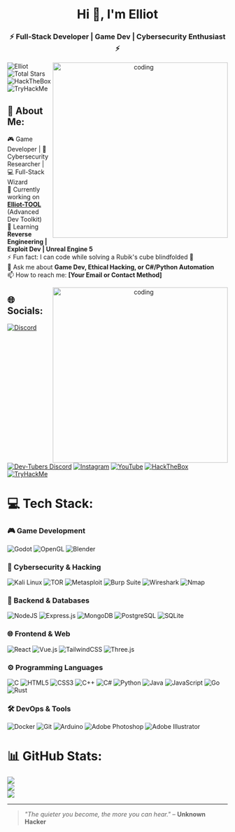 <h1 align="center">Hi 👋, I'm Elliot</h1>
<h3 align="center">⚡ Full-Stack Developer | Game Dev | Cybersecurity Enthusiast ⚡</h3>

<div align="center">
  <img align="right" alt="coding" width="400" src="https://media.giphy.com/media/v1.Y2lkPTc5MGI3NjExanJoZnl0bncwZDl6MnkyOWhwc3NuNzF6NDdkNTM2bHpybjZ4Y3BndiZlcD12MV9naWZzX3NlYXJjaCZjdD1n/ZVik7pBtu9dNS/giphy.gif">
</div>

<p align="left"> 
  <img src="https://komarev.com/ghpvc/?username=Elliot&label=Profile%20views&color=0e75b6&style=flat" alt="Elliot" /> 
  <img src="https://img.shields.io/badge/dynamic/json?label=Total%20Stars&query=%24.stars&url=https%3A%2F%2Fapi.github-star-counter.workers.dev%2Fuser%2FElliot" alt="Total Stars">
  <img src="https://img.shields.io/badge/HackTheBox-9FEF00?style=flat&logo=Hack%20The%20Box&logoColor=black" alt="HackTheBox">
  <img src="https://img.shields.io/badge/TryHackMe-212C42?style=flat&logo=TryHackMe&logoColor=white" alt="TryHackMe">
</p>

## 💫 About Me:
🎮 Game Developer | 🔐 Cybersecurity Researcher | 💻 Full-Stack Wizard<br>
🔭 Currently working on **[Elliot-TOOL](https://github.com/yourusername/Elliot-TOOL)** (Advanced Dev Toolkit)<br>
🌱 Learning **Reverse Engineering | Exploit Dev | Unreal Engine 5**<br>
⚡ Fun fact: I can code while solving a Rubik's cube blindfolded 🎲<br>
💬 Ask me about **Game Dev, Ethical Hacking, or C#/Python Automation**<br>
📫 How to reach me: **[Your Email or Contact Method]**

<div align="center">
  <img align="right" alt="coding" width="400" src="https://media.giphy.com/media/v1.Y2lkPTc5MGI3NjExanJoZnl0bncwZDl6MnkyOWhwc3NuNzF6NDdkNTM2bHpybjZ4Y3BndiZlcD12MV9naWZzX3NlYXJjaCZjdD1n/ZVik7pBtu9dNS/giphy.gif">
</div>

## 🌐 Socials:
[![Discord](https://img.shields.io/badge/Discord-%237289DA.svg?logo=discord&logoColor=white)](https://discord.gg/shabgded) 
[![Dev-Tubers Discord](https://img.shields.io/badge/Dev--Tubers-7289DA?style=for-the-badge&logo=discord&logoColor=white)](https://discord.gg/MXaG53Z5PC)
[![Instagram](https://img.shields.io/badge/Instagram-%23E4405F.svg?logo=Instagram&logoColor=white)](https://instagram.com/mohhev.10) 
[![YouTube](https://img.shields.io/badge/YouTube-%23FF0000.svg?logo=YouTube&logoColor=white)](https://youtube.com/@fr3onty)
[![HackTheBox](https://img.shields.io/badge/HackTheBox-9FEF00?logo=Hack%20The%20Box&logoColor=black)](https://app.hackthebox.com/profile/YOUR_ID)
[![TryHackMe](https://img.shields.io/badge/TryHackMe-212C42?logo=TryHackMe&logoColor=white)](https://tryhackme.com/p/YOUR_USERNAME)

# 💻 Tech Stack:
### 🎮 Game Development
![Godot](https://img.shields.io/badge/GODOT-%23FFFFFF.svg?style=for-the-badge&logo=godot-engine)
![OpenGL](https://img.shields.io/badge/OpenGL-%23FFFFFF.svg?style=for-the-badge&logo=opengl)
![Blender](https://img.shields.io/badge/blender-%23F5792A.svg?style=for-the-badge&logo=blender&logoColor=white)

### 🔐 Cybersecurity & Hacking
![Kali Linux](https://img.shields.io/badge/Kali_Linux-557C94?style=for-the-badge&logo=kali-linux&logoColor=white)
![TOR](https://img.shields.io/badge/Tor-7D4698?style=for-the-badge&logo=Tor-Browser&logoColor=white)
![Metasploit](https://img.shields.io/badge/Metasploit-FF0000?style=for-the-badge&logo=Metasploit&logoColor=white)
![Burp Suite](https://img.shields.io/badge/Burp_Suite-FF6633?style=for-the-badge&logo=Burp-Suite&logoColor=white)
![Wireshark](https://img.shields.io/badge/Wireshark-1679A7?style=for-the-badge&logo=Wireshark&logoColor=white)
![Nmap](https://img.shields.io/badge/Nmap-FF6600?style=for-the-badge&logo=Nmap&logoColor=white)

### 💾 Backend & Databases
![NodeJS](https://img.shields.io/badge/node.js-6DA55F?style=for-the-badge&logo=node.js&logoColor=white)
![Express.js](https://img.shields.io/badge/express.js-%23404d59.svg?style=for-the-badge&logo=express&logoColor=%2361DAFB)
![MongoDB](https://img.shields.io/badge/MongoDB-%234ea94b.svg?style=for-the-badge&logo=mongodb&logoColor=white)
![PostgreSQL](https://img.shields.io/badge/PostgreSQL-316192?style=for-the-badge&logo=postgresql&logoColor=white)
![SQLite](https://img.shields.io/badge/SQLite-07405E?style=for-the-badge&logo=sqlite&logoColor=white)

### 🌐 Frontend & Web
![React](https://img.shields.io/badge/react-%2320232a.svg?style=for-the-badge&logo=react&logoColor=%2361DAFB)
![Vue.js](https://img.shields.io/badge/vuejs-%2335495e.svg?style=for-the-badge&logo=vuedotjs&logoColor=%234FC08D)
![TailwindCSS](https://img.shields.io/badge/tailwindcss-%2338B2AC.svg?style=for-the-badge&logo=tailwind-css&logoColor=white)
![Three.js](https://img.shields.io/badge/threejs-black?style=for-the-badge&logo=three.js&logoColor=white)

### ⚙️ Programming Languages
![C](https://img.shields.io/badge/c-%2300599C.svg?style=for-the-badge&logo=c&logoColor=white)
![HTML5](https://img.shields.io/badge/html5-%23E34F26.svg?style=for-the-badge&logo=html5&logoColor=white)
![CSS3](https://img.shields.io/badge/css3-%231572B6.svg?style=for-the-badge&logo=css3&logoColor=white) 
![C++](https://img.shields.io/badge/c++-%2300599C.svg?style=for-the-badge&logo=c%2B%2B&logoColor=white)
![C#](https://img.shields.io/badge/c%23-%23239120.svg?style=for-the-badge&logo=csharp&logoColor=white)
![Python](https://img.shields.io/badge/python-3670A0?style=for-the-badge&logo=python&logoColor=ffdd54)
![Java](https://img.shields.io/badge/java-%23ED8B00.svg?style=for-the-badge&logo=openjdk&logoColor=white)
![JavaScript](https://img.shields.io/badge/javascript-%23323330.svg?style=for-the-badge&logo=javascript&logoColor=%23F7DF1E)
![Go](https://img.shields.io/badge/go-%2300ADD8.svg?style=for-the-badge&logo=go&logoColor=white)
![Rust](https://img.shields.io/badge/rust-%23000000.svg?style=for-the-badge&logo=rust&logoColor=white)

### 🛠️ DevOps & Tools
![Docker](https://img.shields.io/badge/docker-%230db7ed.svg?style=for-the-badge&logo=docker&logoColor=white)
![Git](https://img.shields.io/badge/git-%23F05033.svg?style=for-the-badge&logo=git&logoColor=white)
![Arduino](https://img.shields.io/badge/-Arduino-00979D?style=for-the-badge&logo=Arduino&logoColor=white)
![Adobe Photoshop](https://img.shields.io/badge/adobe%20photoshop-%2331A8FF.svg?style=for-the-badge&logo=adobe%20photoshop&logoColor=white)
![Adobe Illustrator](https://img.shields.io/badge/adobe%20illustrator-%23FF9A00.svg?style=for-the-badge&logo=adobe%20illustrator&logoColor=white)

# 📊 GitHub Stats:
![](https://github-readme-stats.vercel.app/api?username=Elliot&theme=dark&hide_border=false&include_all_commits=false&count_private=false)<br/>
![](https://github-readme-streak-stats.herokuapp.com/?user=Elliot&theme=dark&hide_border=false)<br/>
![](https://github-readme-stats.vercel.app/api/top-langs/?username=Elliot&theme=dark&hide_border=false&include_all_commits=false&count_private=false&layout=compact)

---
> *"The quieter you become, the more you can hear."* – **Unknown Hacker**
